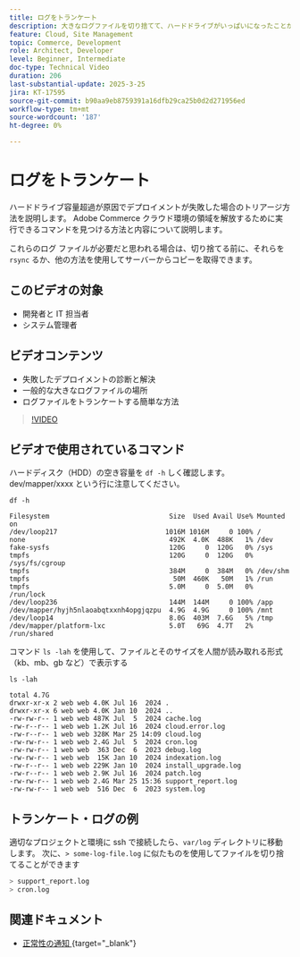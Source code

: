 ```yaml
---
title: ログをトランケート
description: 大きなログファイルを切り捨てて、ハードドライブがいっぱいになったことが原因でデプロイメントが失敗した場合の対処方法を説明します。
feature: Cloud, Site Management
topic: Commerce, Development
role: Architect, Developer
level: Beginner, Intermediate
doc-type: Technical Video
duration: 206
last-substantial-update: 2025-3-25
jira: KT-17595
source-git-commit: b90aa9eb8759391a16dfb29ca25b0d2d271956ed
workflow-type: tm+mt
source-wordcount: '187'
ht-degree: 0%

---
```


# ログをトランケート

ハードドライブ容量超過が原因でデプロイメントが失敗した場合のトリアージ方法を説明します。 Adobe Commerce クラウド環境の領域を解放するために実行できるコマンドを見つける方法と内容について説明します。

これらのログ ファイルが必要だと思われる場合は、切り捨てる前に、それらを `rsync` るか、他の方法を使用してサーバーからコピーを取得できます。

## このビデオの対象

- 開発者と IT 担当者
- システム管理者

## ビデオコンテンツ

- 失敗したデプロイメントの診断と解決
- 一般的な大きなログファイルの場所
- ログファイルをトランケートする簡単な方法

>[!VIDEO](https://video.tv.adobe.com/v/3454584?learn=on&captions=jpn)


## ビデオで使用されているコマンド

ハードディスク（HDD）の空き容量を `df -h` しく確認します。 dev/mapper/xxxx という行に注意してください。

```SHELL
df -h

Filesystem                              Size  Used Avail Use% Mounted on
/dev/loop217                           1016M 1016M     0 100% /
none                                    492K  4.0K  488K   1% /dev
fake-sysfs                              120G     0  120G   0% /sys
tmpfs                                   120G     0  120G   0% /sys/fs/cgroup
tmpfs                                   384M     0  384M   0% /dev/shm
tmpfs                                    50M  460K   50M   1% /run
tmpfs                                   5.0M     0  5.0M   0% /run/lock
/dev/loop236                            144M  144M     0 100% /app
/dev/mapper/hyjh5nlaoabqtxxnh4opgjqzpu  4.9G  4.9G     0 100% /mnt
/dev/loop14                             8.0G  403M  7.6G   5% /tmp
/dev/mapper/platform-lxc                5.0T   69G  4.7T   2% /run/shared
```


コマンド `ls -lah` を使用して、ファイルとそのサイズを人間が読み取れる形式（kb、mb、gb など）で表示する

```SHELL
ls -lah

total 4.7G
drwxr-xr-x 2 web web 4.0K Jul 16  2024 .
drwxr-xr-x 6 web web 4.0K Jan 10  2024 ..
-rw-rw-r-- 1 web web 487K Jul  5  2024 cache.log
-rw-r--r-- 1 web web 1.2K Jul 16  2024 cloud.error.log
-rw-r--r-- 1 web web 328K Mar 25 14:09 cloud.log
-rw-rw-r-- 1 web web 2.4G Jul  5  2024 cron.log
-rw-rw-r-- 1 web web  363 Dec  6  2023 debug.log
-rw-rw-r-- 1 web web  15K Jan 10  2024 indexation.log
-rw-r--r-- 1 web web 229K Jan 10  2024 install_upgrade.log
-rw-r--r-- 1 web web 2.9K Jul 16  2024 patch.log
-rw-rw-r-- 1 web web 2.4G Mar 25 15:36 support_report.log
-rw-rw-r-- 1 web web  516 Dec  6  2023 system.log
```

## トランケート・ログの例

適切なプロジェクトと環境に ssh で接続したら、`var/log` ディレクトリに移動します。 次に、`> some-log-file.log` に似たものを使用してファイルを切り捨てることができます

```BASH
> support_report.log 
> cron.log 
```

## 関連ドキュメント

- [&#x200B; 正常性の通知 &#x200B;](https://experienceleague.adobe.com/ja/docs/commerce-on-cloud/user-guide/dev-tools/integrations/health-notifications){target="_blank"}
